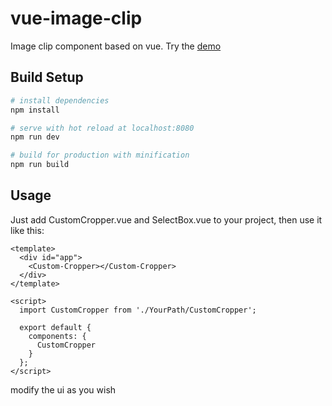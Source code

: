 # vue-image-clip

Image clip component based on vue. Try the [demo](https://legeneek.github.io/vue-image-clip/index.html)

## Build Setup

``` bash
# install dependencies
npm install

# serve with hot reload at localhost:8080
npm run dev

# build for production with minification
npm run build

```

## Usage

Just add CustomCropper.vue and SelectBox.vue to your project, then use it like this:

```
<template>
  <div id="app">
    <Custom-Cropper></Custom-Cropper>
  </div>
</template>

<script>
  import CustomCropper from './YourPath/CustomCropper';

  export default {
    components: {
      CustomCropper
    }
  };
</script>

```

modify the ui as you wish